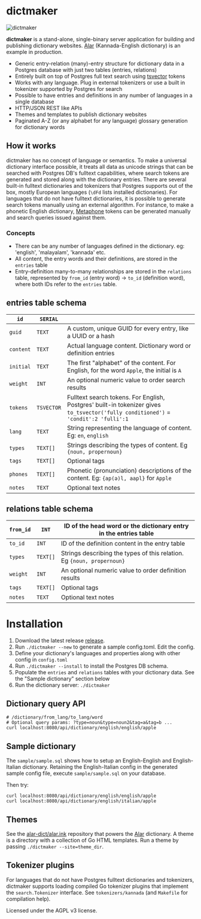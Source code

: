 # dictmaker
![dictmaker](https://user-images.githubusercontent.com/547147/63648814-ade19a80-c752-11e9-9c63-cbf5dfb2269e.png)

**dictmaker** is a stand-alone, single-binary server application for building and publishing dictionary websites. [Alar](https://alar.ink) (Kannada-English dictionary) is an example in production.

- Generic entry-relation (many)-entry structure for dictionary data in a Postgres database with just two tables (entries, relations)
- Entirely built on top of Postgres full text search using [tsvector](https://www.postgresql.org/docs/10/datatype-textsearch.html) tokens
- Works with any language. Plug in external tokenizers or use a built in tokenizer supported by Postgres for search
- Possible to have entries and definitions in any number of languages in a single database
- HTTP/JSON REST like APIs
- Themes and templates to publish dictionary websites
- Paginated A-Z (or any alphabet for any language) glossary generation for dictionary words

## How it works
dictmaker has no concept of language or semantics. To make a universal dictionary interface possible, it treats all data as unicode strings that can be searched with Postgres DB's fulltext capabilities, where search tokens are generated and stored along with the dictionary entries. There are several built-in fulltext dictionaries and tokenizers that Postgres supports out of the box, mostly European languages (`\dFd` lists installed dictionaries). For languages that do not have fulltext dictionaries, it is possible to generate search tokens manually using an external algorithm. For instance, to make a phonetic English dictionary, [Metaphone](https://en.wikipedia.org/wiki/Metaphone) tokens can be generated manually and search queries issued against them.

### Concepts
- There can be any number of languages defined in the dictionary. eg: 'english', 'malayalam', 'kannada' etc.
- All content, the entry words and their definitions, are stored in the `entries` table
- Entry-definition many-to-many relationships are stored in the `relations` table, represented by `from_id` (entry word) -> `to_id` (definition word), where both IDs refer to the `entries` table.

## entries table schema
| `id`      | `SERIAL`   |                                                                                                                                     |
|-----------|------------|-------------------------------------------------------------------------------------------------------------------------------------|
| `guid`    | `TEXT`     | A custom, unique GUID for every entry, like a UUID or a hash                                                                             |
| `content` | `TEXT`     | Actual language content. Dictionary word or definition entries                                                                      |
| `initial` | `TEXT`     | The first "alphabet" of the content. For English, for the word `Apple`, the initial is `A`                                          |
| `weight`  | `INT`      | An optional numeric value to order search results                                                                                   |
| `tokens`  | `TSVECTOR` | Fulltext search tokens. For English, Postgres' built-in tokenizer gives `to_tsvector('fully conditioned')` = `'condit':2 'fulli':1` |
| `lang`    | `TEXT`     | String representing the language of content. Eg: `en`, `english`                                                                    |
| `types`   | `TEXT[]`   | Strings describing the types of content. Eg `{noun, propernoun}`                                                                    |
| `tags`    | `TEXT[]`   | Optional tags                                                                                                                       |
| `phones`  | `TEXT[]`   | Phonetic (pronunciation) descriptions of the content. Eg: `{ap(ə)l, aapl}` for `Apple`                                              |
| `notes`   | `TEXT`     | Optional text notes                                                                                                                 |
## relations table schema
| `from_id` | `INT`    | ID of the head word or the dictionary entry in the entries table       |
|-----------|----------|------------------------------------------------------------------------|
| `to_id`   | `INT`    | ID of the definition content in the entry table                        |
| `types`   | `TEXT[]` | Strings describing the types of this relation. Eg `{noun, propernoun}` |
| `weight`  | `INT`    | An optional numeric value to order definition results                  |
| `tags`    | `TEXT[]` | Optional tags                                                          |
| `notes`   | `TEXT`   | Optional text notes                                                    |

# Installation
1. Download the latest release [release](https://github.com/knadh/dictmaker/releases).
1. Run `./dictmaker --new` to generate a sample config.toml. Edit the config.
1. Define your dictionary's languages and properties along with other config in `config.toml`
1. Run `./dictmaker --install` to install the Postgres DB schema.
1. Populate the `entries` and `relations` tables with your dictionary data. See the "Sample dictionary" section below
1. Run the dictionary server: `./dictmaker`
 
## Dictionary query API
```shell
# /dictionary/from_lang/to_lang/word
# Optional query params: ?type=noun&type=noun2&tag=a&tag=b ...
curl localhost:8080/api/dictionary/english/english/apple
```

## Sample dictionary
The `sample/sample.sql` shows how to setup an English-English and English-Italian dictionary. Retaining the English-Italian config in the generated sample config file, execute `sample/sample.sql` on your database.

Then try:
```shell
curl localhost:8080/api/dictionary/english/english/apple
curl localhost:8080/api/dictionary/english/italian/apple
```

## Themes
See the [alar-dict/alar.ink](https://github.com/alar-dict/alar.ink) repository that powers the [Alar](https://alar.ink) dictionary. A theme is a directory with a collection of Go HTML templates. Run a theme by passing `./dictmaker --site=theme_dir`.

## Tokenizer plugins
For languages that do not have Postgres fulltext dictionaries and tokenizers, dictmaker supports loading compiled Go tokenizer plugins that implement the `search.Tokenizer` interface. See `tokenizers/kannada` (and `Makefile` for compilation help).

Licensed under the AGPL v3 license.
